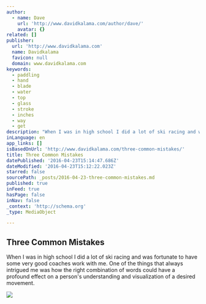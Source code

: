 ```yaml
---
author:
  - name: Dave
    url: 'http://www.davidkalama.com/author/dave/'
    avatar: {}
related: []
publisher:
  url: 'http://www.davidkalama.com'
  name: Davidkalama
  favicon: null
  domain: www.davidkalama.com
keywords:
  - paddling
  - hand
  - blade
  - water
  - top
  - glass
  - stroke
  - inches
  - way
  - get
description: "When I was in high school I did a lot of ski racing and was fortunate to have some very good coaches work with me. One of the things that always intrigued me was how the right combination of words could have a profound effect on a person's understanding and visualization of a desired movement."
inLanguage: en
app_links: []
isBasedOnUrl: 'http://www.davidkalama.com/three-common-mistakes/'
title: Three Common Mistakes
datePublished: '2016-04-23T15:14:47.686Z'
dateModified: '2016-04-23T15:12:22.023Z'
starred: false
sourcePath: _posts/2016-04-23-three-common-mistakes.md
published: true
inFeed: true
hasPage: false
inNav: false
_context: 'http://schema.org'
_type: MediaObject

---
```

<article style=""><h1>Three Common Mistakes</h1><p>When I was in high school I did a lot of ski racing and was fortunate to have some very good coaches work with me. One of the things that always intrigued me was how the right combination of words could have a profound effect on a person's understanding and visualization of a desired movement.</p><img src="http://www.davidkalama.com/wp-content/uploads/2011/09/sunset-1024x681.jpg" /></article>
